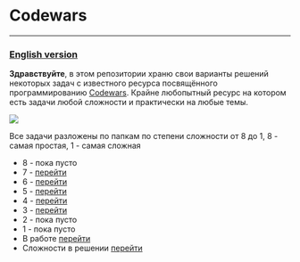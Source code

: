 # Codewars
___
### [English version](README_ENG.md) 

__Здравствуйте__, в этом репозитории храню свои варианты решений некоторых задач с известного ресурса посвящённого 
программированию [Codewars](https://www.codewars.com/). Крайне любопытный ресурс на котором есть задачи любой 
сложности и практически на любые темы.

![](https://www.codewars.com/users/vivera83/badges/large)

Все задачи разложены по папкам по степени сложности от 8 до 1, 8 - самая простая,
1 - самая сложная
* 8 - пока пусто
* 7  - [перейти](./7)
* 6 - [перейти](./6)
* 5 - [перейти](./5)
* 4 - [перейти](./4)
* 3 - [перейти](./3)
* 2 - пока пусто 
* 1 - пока пусто
* В работе [перейти](./in_work)
* Сложности в решении [перейти](./not_resolve)
